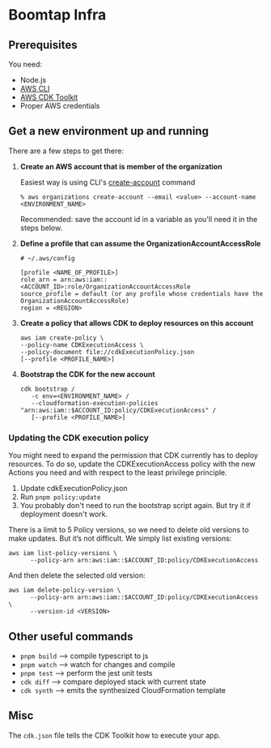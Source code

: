 # Boomtap Infra

## Prerequisites

You need:

- Node.js
- [AWS CLI](https://docs.aws.amazon.com/cli/latest/userguide/getting-started-install.html)
- [AWS CDK Toolkit](https://docs.aws.amazon.com/cdk/v2/guide/cli.html)
- Proper AWS credentials

## Get a new environment up and running

There are a few steps to get there:

1. **Create an AWS account that is member of the organization**

   Easiest way is using CLI's [create-account](https://docs.aws.amazon.com/cli/latest/reference/organizations/create-account.html) command

   ```
   % aws organizations create-account --email <value> --account-name <ENVIRONMENT_NAME>
   ```

   Recommended: save the account id in a variable as you'll need it in the steps below.

2. **Define a profile that can assume the OrganizationAccountAccessRole**

   ```
   # ~/.aws/config

   [profile <NAME_OF_PROFILE>]
   role_arn = arn:aws:iam::<ACCOUNT_ID>:role/OrganizationAccountAccessRole
   source_profile = default (or any profile whose credentials have the OrganizationAccountAccessRole)
   region = <REGION>
   ```

3. **Create a policy that allows CDK to deploy resources on this account**

   ```
   aws iam create-policy \
   --policy-name CDKExecutionAccess \
   --policy-document file://cdkExecutionPolicy.json
   [--profile <PROFILE_NAME>]
   ```

4. **Bootstrap the CDK for the new account**
   ```
   cdk bootstrap /
      -c env=<ENVIRONMENT_NAME> /
      --cloudformation-execution-policies "arn:aws:iam::$ACCOUNT_ID:policy/CDKExecutionAccess" /
      [--profile <PROFILE_NAME>]
   ```

### Updating the CDK execution policy

You might need to expand the permission that CDK currently has to deploy resources. To do so, update the
CDKExecutionAccess policy with the new Actions you need and with respect to the least privilege principle.

1. Update cdkExecutionPolicy.json
2. Run `pnpm policy:update`
3. You probably don't need to run the bootstrap script again. But try it if deployment doesn't work.

There is a limit to 5 Policy versions, so we need to delete old versions to make updates. But it’s not difficult. We simply list existing versions:

```
aws iam list-policy-versions \
      --policy-arn arn:aws:iam::$ACCOUNT_ID:policy/CDKExecutionAccess
```

And then delete the selected old version:

```
aws iam delete-policy-version \
      --policy-arn arn:aws:iam::$ACCOUNT_ID:policy/CDKExecutionAccess \
      --version-id <VERSION>
```

## Other useful commands

- `pnpm build` --> compile typescript to js
- `pnpm watch` --> watch for changes and compile
- `pnpm test` --> perform the jest unit tests
- `cdk diff` --> compare deployed stack with current state
- `cdk synth` --> emits the synthesized CloudFormation template

## Misc

The `cdk.json` file tells the CDK Toolkit how to execute your app.
